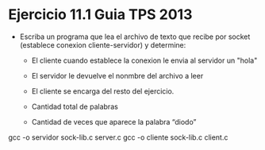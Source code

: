 # Ejercicio 11.1 Guia TPS 2013

* Escriba un programa que lea el archivo de texto que recibe por socket (establece conexion cliente-servidor) y determine:
    * El cliente cuando establece la  conexion le envia al servidor un "hola"
    * El servidor le devuelve el nonmbre del archivo a leer

    * El cliente se encarga del resto del ejercicio.


    * Cantidad total de palabras
    * Cantidad de veces que aparece la palabra “diodo”

gcc -o servidor sock-lib.c server.c 
gcc -o cliente sock-lib.c client.c 